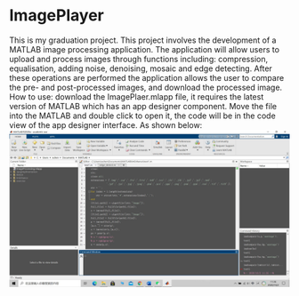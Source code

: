 # ImagePlayer
This is my graduation project.
This project involves the development of a MATLAB image processing application. The application will allow users to upload and process images through functions including: compression, equalisation, adding noise, denoising, mosaic and edge detecting. After these operations are performed the application allows the user to compare the pre- and post-processed images, and download the processed image. 
How to use: download the ImagePlaer.mlapp file, it requires the latest version of MATLAB which has an app designer component. Move the file into the MATLAB and double click to open it, the code will be in the code view of the app designer interface. As shown below:
![Image](Images/im1.jpg)
